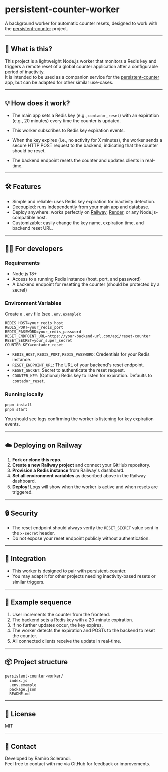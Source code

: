 # persistent-counter-worker

A background worker for automatic counter resets, designed to work with the [persistent-counter](https://github.com/RamiroSclerandi/persistent-counter) project.

---

## 🚀 What is this?

This project is a lightweight Node.js worker that monitors a Redis key and triggers a remote reset of a global counter application after a configurable period of inactivity.  
It is intended to be used as a companion service for the [persistent-counter](https://github.com/RamiroSclerandi/persistent-counter) app, but can be adapted for other similar use-cases.

---

## 💡 How does it work?

- The main app sets a Redis key (e.g., `contador_reset`) with an expiration (e.g., 20 minutes) every time the counter is updated.

- This worker subscribes to Redis key expiration events.

- When the key expires (i.e., no activity for X minutes), the worker sends a secure HTTP POST request to the backend, indicating that the counter should be reset.

- The backend endpoint resets the counter and updates clients in real-time.

---

## 🛠️ Features

- Simple and reliable: uses Redis key expiration for inactivity detection.
- Decoupled: runs independently from your main app and database.
- Deploy anywhere: works perfectly on [Railway](https://railway.app/), [Render](https://render.com/), or any Node.js-compatible host.
- Customizable: easily change the key name, expiration time, and backend reset URL.

---

## 🧑‍💻 For developers

### Requirements

- Node.js 18+
- Access to a running Redis instance (host, port, and password)
- A backend endpoint for resetting the counter (should be protected by a secret)

### Environment Variables

Create a `.env` file (see `.env.example`):

```env
REDIS_HOST=your_redis_host
REDIS_PORT=your_redis_port
REDIS_PASSWORD=your_redis_password
RESET_ENDPOINT_URL=https://your-backend-url.com/api/reset-counter
RESET_SECRET=your_super_secret
COUNTER_KEY=contador_reset
```

- `REDIS_HOST`, `REDIS_PORT`, `REDIS_PASSWORD`: Credentials for your Redis instance.
- `RESET_ENDPOINT_URL`: The URL of your backend's reset endpoint.
- `RESET_SECRET`: Secret to authenticate the reset request.
- `COUNTER_KEY`: (Optional) Redis key to listen for expiration. Defaults to `contador_reset`.

### Running locally

```bash
pnpm install
pnpm start
```

You should see logs confirming the worker is listening for key expiration events.

---

## ☁️ Deploying on Railway

1. **Fork or clone this repo.**
2. **Create a new Railway project** and connect your GitHub repository.
3. **Provision a Redis instance** from Railway's dashboard.
4. **Set all environment variables** as described above in the Railway dashboard.
5. **Deploy!** Logs will show when the worker is active and when resets are triggered.

---

## 🔒 Security

- The reset endpoint should always verify the `RESET_SECRET` value sent in the `x-secret` header.
- Do not expose your reset endpoint publicly without authentication.

---

## 🤝 Integration

- This worker is designed to pair with [persistent-counter](https://github.com/RamiroSclerandi/persistent-counter).
- You may adapt it for other projects needing inactivity-based resets or similar triggers.

---

## 📝 Example sequence

1. User increments the counter from the frontend.
2. The backend sets a Redis key with a 20-minute expiration.
3. If no further updates occur, the key expires.
4. The worker detects the expiration and POSTs to the backend to reset the counter.
5. All connected clients receive the update in real-time.

---

## 📦 Project structure

```
persistent-counter-worker/
  index.js
  .env.example
  package.json
  README.md
```

---

## 📜 License

MIT

---

## 🙋 Contact

Developed by Ramiro Sclerandi.  
Feel free to contact with me via GitHub for feedback or improvements.
